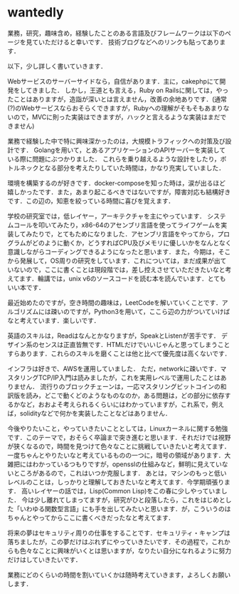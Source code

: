 # wantedly

業務，研究，趣味含め，経験したことのある言語及びフレームワークは以下のページを見ていただけると幸いです．
技術ブログなどへのリンクも貼ってあります．

以下，少し詳しく書いていきます．

Webサービスのサーバーサイドなら，自信があります．主に，cakephpにて開発をしてきました．
しかし，王道とも言える，Ruby on Railsに関しては，やったことはありますが，造詣が深いとは言えません，改善の余地ありです．(通常(?)のWebサービスならおそらくできますが，Rubyへの理解がそもそもあまりないので，MVCに則った実装はできますが，ハックと言えるような実装はまだできません)

業務で経験した中で特に興味深かったのは，大規模トラフィックへの対策及び設計です．
Golangを用いて，とあるアプリケーションのAPIサーバーを実装している際に問題にぶつかりました．
これらを乗り越えるような設計をしたり，ボトルネックとなる部分を考えたりしていた時間は，かなり充実していました．

環境を構築するのが好きです．docker-composeを知った時は，涙が出るほど嬉しかったです．また，あまり起こるべきではないですが，障害対応も結構好きです．この辺の，知恵を絞っている時間に喜びを覚えます．

学校の研究室では，低レイヤー，アーキテクチャを主にやっています．
システムコールを叩いてみたり，x86-64のアセンブリ言語を使ってライフゲームを実装してみたりで，とてもためになりました．アセンブリ言語をやってから，プログラムがどのように動くか，どうすればCPU及びメモリに優しいかをなんとなく意識しながらコーディングできるようになったと思います．また，今期は，そこから発展して，OS周りの研究をしています．これについては，まだ成果が出ていないので，ここに書くことは現段階では，差し控えさせていただきたいなと考えてます．輪講では，unix v6のソースコードを読む本を読んでいます．とてもいい本です．

最近始めたのですが，空き時間の趣味は，LeetCodeを解いていくことです．アルゴリズムには疎いのですが，Python3を用いて，ここら辺の力がついていけばなと考えています．楽しいです．

英語のスキルは，Readはなんとかなりますが，SpeakとListenが苦手です．
デザイン系のセンスは正直皆無です．HTMLだけでいいじゃんと思ってしまうことすらあります．これらのスキルを磨くことは他と比べて優先度は高くないです．

インフラは好きで、AWSを運用していました．
ただ，networkに疎いです．マスタリングTCP/IP入門は読みましたが，これを実用レベルで運用したことはありません．
流行りのブロックチェーンは，一応マスタリングビットコインの和訳版を読み，どこで動くどのようなものなのか，ある問題は，どの部分に依存するかなど，おおよそ考えられるくらいにはわかっていますが，これ系で，例えば，solidityなどで何かを実装したことなどはありません．

今後やりたいこと，やっていきたいこととしては，Linuxカーネルに関する勉強です．このテーマで，おそらく卒論まで突き進むと思います．それだけでは視野が狭くなるので，時間を見つけて色々なことに挑戦していきたいと考えてます．
一度ちゃんとやりたいなと考えているものの一つに，暗号の領域があります．大雑把にはわかっているつもりですが，opensslの仕組みなど，鮮明に見えていないところがあるので，これはいつか克服します．
あとは，マシンのもっと低いレベルのことは，しっかりと理解しておきたいなと考えてます．今学期頑張ります．
高いレイヤーの話では，Lisp(Common Lisp)をこの春に少しやっていました．
今は少し離れてしまってますが，研究がひと段落したら，これをはじめとした「いわゆる関数型言語」にも手を出してみたいと思います．が，こういうのはちゃんとやってからここに書くべきだったなと考えてます．

将来の夢はセキュリティ周りの仕事をすることです．セキュリティ・キャンプは落ちましたが，この夢だけはぶれずにやっていきたいです．その過程で，これからも色々なことに興味がいくとは思いますが，なりたい自分になれるように努力だけはしていきたいです．

業務にどのくらいの時間を割いていくかは随時考えていきます，よろしくお願いします．